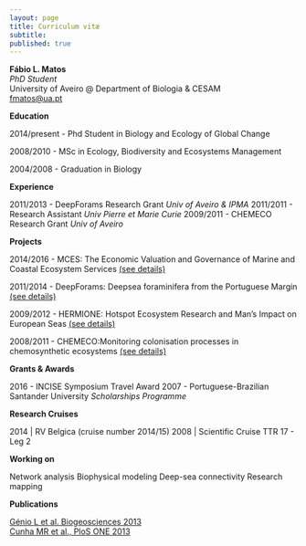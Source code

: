 ```yaml
---
layout: page
title: Curriculum vitæ
subtitle: 
published: true
---
```

**Fábio L. Matos**  
_PhD Student_  
University of Aveiro @ Department of Biologia & CESAM  
fmatos@ua.pt

**Education**
 
2014/present - Phd Student in Biology and Ecology of Global Change
 
2008/2010 - MSc in Ecology, Biodiversity and Ecosystems Management
 
2004/2008 - Graduation in Biology 

**Experience**
 
2011/2013 - DeepForams Research Grant _Univ of Aveiro & IPMA_
2011/2011 - Research Assistant _Univ Pierre et Marie Curie_
2009/2011 - CHEMECO Research Grant _Univ of Aveiro_
 
**Projects**
 
2014/2016 - MCES: The Economic Valuation and Governance of Marine and Coastal Ecosystem Services [(see details)](http://www.cesam.ua.pt/index.php?menu=200&language=eng&tabela=projectosdetail&projectid=646) 

2011/2014 - DeepForams: Deepsea foraminifera from the Portuguese Margin [(see details)](http://www.cesam.ua.pt/index.php?menu=200&language=eng&tabela=projectosdetail&projectid=245)

2009/2012 - HERMIONE: Hotspot Ecosystem Research and Man’s Impact on European Seas [(see details)](http://www.cesam.ua.pt/index.php?menu=200&language=eng&tabela=projectosdetail&projectid=286)

2008/2011 - CHEMECO:Monitoring colonisation processes in chemosynthetic ecosystems [(see details)](http://www.cesam.ua.pt/index.php?menu=200&language=eng&tabela=projectosdetail&projectid=289)
 
**Grants & Awards**
 
2016 - INCISE Symposium Travel Award
2007 - Portuguese-Brazilian Santander University _Scholarships Programme_

**Research Cruises**
 
2014 | RV Belgica (cruise number 2014/15)
2008 | Scientific Cruise TTR 17 - Leg 2

**Working on**
 
Network analysis
Biophysical modeling
Deep-sea connectivity 
Research mapping

**Publications**  
 
[Génio L et al. Biogeosciences 2013](http://dx.doi.org/10.5194/bg-10-5159-2013)  
[Cunha MR et al., PloS ONE 2013](http://dx.doi.org/10.1371/journal.pone.0076688)  
